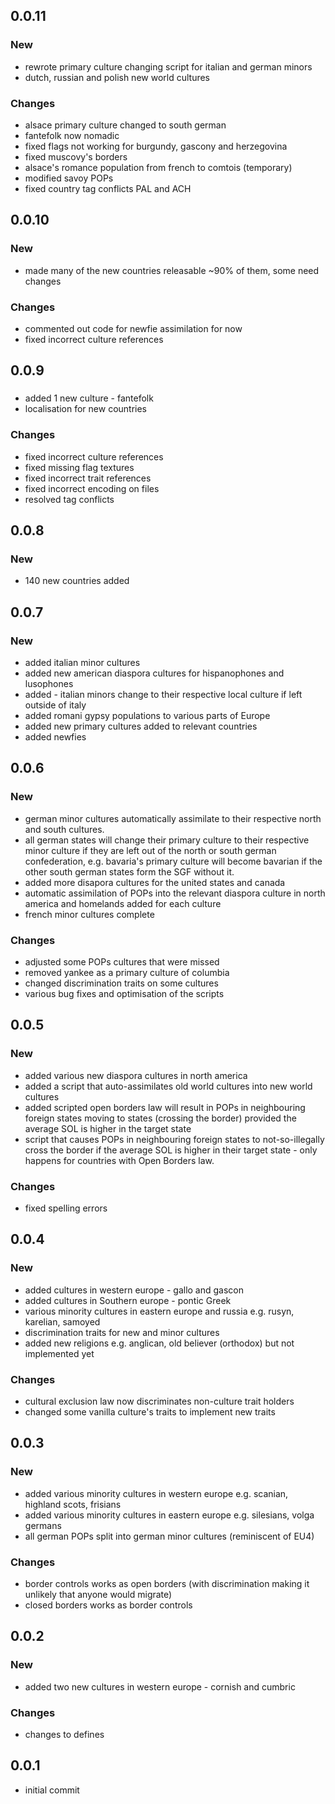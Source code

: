 ## 0.0.11
### New
- rewrote primary culture changing script for italian and german minors
- dutch, russian and polish new world cultures
### Changes
- alsace primary culture changed to south german
- fantefolk now nomadic
- fixed flags not working for burgundy, gascony and herzegovina
- fixed muscovy's borders
- alsace's romance population from french to comtois (temporary)
- modified savoy POPs
- fixed country tag conflicts PAL and ACH
## 0.0.10
### New
- made many of the new countries releasable ~90% of them, some need changes
### Changes
- commented out code for newfie assimilation for now
- fixed incorrect culture references
## 0.0.9
###
- added 1 new culture - fantefolk
- localisation for new countries
### Changes
- fixed incorrect culture references
- fixed missing flag textures
- fixed incorrect trait references
- fixed incorrect encoding on files
- resolved tag conflicts
## 0.0.8
### New
- 140 new countries added
## 0.0.7
### New
- added italian minor cultures
- added new american diaspora cultures for hispanophones and lusophones
- added - italian minors change to their respective local culture if left outside of italy
- added romani gypsy populations to various parts of Europe
- added new primary cultures added to relevant countries
- added newfies
## 0.0.6
### New
- german minor cultures automatically assimilate to their respective north and south cultures.
- all german states will change their primary culture to their respective minor culture if they are left out of the north or south german confederation, e.g. bavaria's primary culture will become bavarian if the other south german states form the SGF without it.
- added more disapora cultures for the united states and canada
- automatic assimilation of POPs into the relevant diaspora culture in north america and homelands added for each culture
- french minor cultures complete
### Changes
- adjusted some POPs cultures that were missed
- removed yankee as a primary culture of columbia 
- changed discrimination traits on some cultures
- various bug fixes and optimisation of the scripts
## 0.0.5
### New
- added various new diaspora cultures in north america
- added a script that auto-assimilates old world cultures into new world cultures
- added scripted open borders law will result in POPs in neighbouring foreign states moving to states (crossing the border) provided the average SOL is higher in the target state
- script that causes POPs in neighbouring foreign states to not-so-illegally cross the border if the average SOL is higher in their target state - only happens for countries with Open Borders law.
### Changes
- fixed spelling errors
## 0.0.4
### New
- added cultures in western europe - gallo and gascon
- added cultures in Southern europe - pontic Greek
- various minority cultures in eastern europe and russia e.g. rusyn, karelian, samoyed
- discrimination traits for new and minor cultures
- added new religions e.g. anglican, old believer (orthodox) but not implemented yet
### Changes
- cultural exclusion law now discriminates non-culture trait holders
- changed some vanilla culture's traits to implement new traits
## 0.0.3
### New
- added various minority cultures in western europe e.g. scanian, highland scots, frisians
- added various minority cultures in eastern europe e.g. silesians, volga germans
- all german POPs split into german minor cultures (reminiscent of EU4)
### Changes
- border controls works as open borders (with discrimination making it unlikely that anyone would migrate)
- closed borders works as border controls
## 0.0.2
### New
- added two new cultures in western europe - cornish and cumbric
### Changes
- changes to defines
## 0.0.1
- initial commit